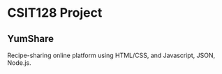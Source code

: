 # **CSIT128 Project**
## **YumShare**
Recipe-sharing online platform using HTML/CSS, and Javascript, JSON, Node.js.
